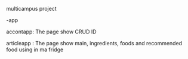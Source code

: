 multicampus project

-app

accontapp:
The page show CRUD ID

articleapp : 
The page show main, ingredients, foods and recommended food using in ma fridge
